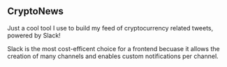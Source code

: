 <h2>CryptoNews</h2>

Just a cool tool I use to build my feed of cryptocurrency related tweets, powered by Slack!

Slack is the most cost-efficent choice for a frontend becuase it allows the creation of many channels and enables custom notifications per channel.

